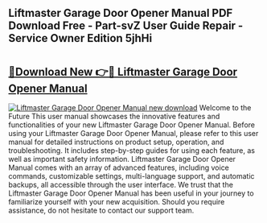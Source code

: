 ## Liftmaster Garage Door Opener Manual PDF Download Free - Part-svZ User Guide Repair - Service Owner Edition 5jhHi

# <h2><a href="http://bc19612.oget.top/?id=Liftmaster+Garage+Door+Opener+Manual">🔗Download New 👉🔴 Liftmaster Garage Door Opener Manual</a></h2>

[![Liftmaster Garage Door Opener Manual new download](https://i.imgur.com/5g1atiW.png)](http://bc19612.oget.top/?id=Liftmaster+Garage+Door+Opener+Manual)
Welcome to the Future This user manual showcases the innovative features and functionalities of your new Liftmaster Garage Door Opener Manual. Before using your Liftmaster Garage Door Opener Manual, please refer to this user manual for detailed instructions on product setup, operation, and troubleshooting. It includes step-by-step guides for using each feature, as well as important safety information. Liftmaster Garage Door Opener Manual comes with an array of advanced features, including voice commands, customizable settings, multi-language support, and automatic backups, all accessible through the user interface. We trust that the Liftmaster Garage Door Opener Manual has been useful in your journey to familiarize yourself with your new acquisition. Should you require assistance, do not hesitate to contact our support team.
